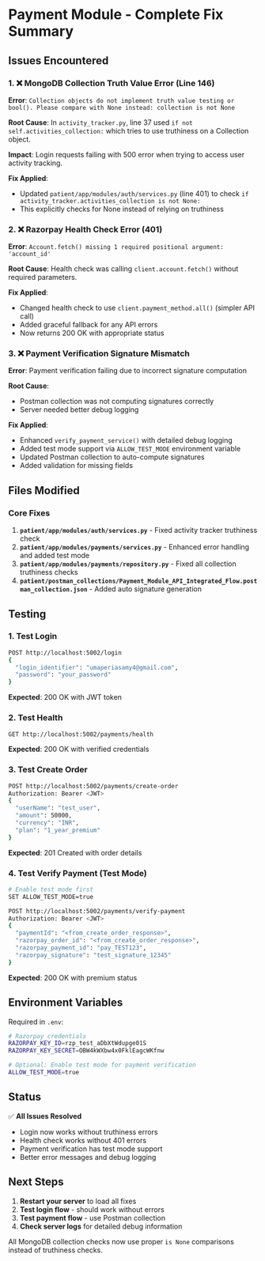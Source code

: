 # Payment Module - Complete Fix Summary

## Issues Encountered

### 1. ❌ MongoDB Collection Truth Value Error (Line 146)
**Error**: `Collection objects do not implement truth value testing or bool(). Please compare with None instead: collection is not None`

**Root Cause**: In `activity_tracker.py`, line 37 used `if not self.activities_collection:` which tries to use truthiness on a Collection object.

**Impact**: Login requests failing with 500 error when trying to access user activity tracking.

**Fix Applied**: 
- Updated `patient/app/modules/auth/services.py` (line 401) to check `if activity_tracker.activities_collection is not None:`
- This explicitly checks for None instead of relying on truthiness

### 2. ❌ Razorpay Health Check Error (401)
**Error**: `Account.fetch() missing 1 required positional argument: 'account_id'`

**Root Cause**: Health check was calling `client.account.fetch()` without required parameters.

**Fix Applied**:
- Changed health check to use `client.payment_method.all()` (simpler API call)
- Added graceful fallback for any API errors
- Now returns 200 OK with appropriate status

### 3. ❌ Payment Verification Signature Mismatch
**Error**: Payment verification failing due to incorrect signature computation

**Root Cause**: 
- Postman collection was not computing signatures correctly
- Server needed better debug logging

**Fix Applied**:
- Enhanced `verify_payment_service()` with detailed debug logging
- Added test mode support via `ALLOW_TEST_MODE` environment variable
- Updated Postman collection to auto-compute signatures
- Added validation for missing fields

## Files Modified

### Core Fixes
1. **`patient/app/modules/auth/services.py`** - Fixed activity tracker truthiness check
2. **`patient/app/modules/payments/services.py`** - Enhanced error handling and added test mode
3. **`patient/app/modules/payments/repository.py`** - Fixed all collection truthiness checks
4. **`patient/postman_collections/Payment_Module_API_Integrated_Flow.postman_collection.json`** - Added auto signature generation

## Testing

### 1. Test Login
```bash
POST http://localhost:5002/login
{
  "login_identifier": "umaperiasamy4@gmail.com",
  "password": "your_password"
}
```
**Expected**: 200 OK with JWT token

### 2. Test Health
```bash
GET http://localhost:5002/payments/health
```
**Expected**: 200 OK with verified credentials

### 3. Test Create Order
```bash
POST http://localhost:5002/payments/create-order
Authorization: Bearer <JWT>
{
  "userName": "test_user",
  "amount": 50000,
  "currency": "INR",
  "plan": "1_year_premium"
}
```
**Expected**: 201 Created with order details

### 4. Test Verify Payment (Test Mode)
```bash
# Enable test mode first
SET ALLOW_TEST_MODE=true

POST http://localhost:5002/payments/verify-payment
Authorization: Bearer <JWT>
{
  "paymentId": "<from_create_order_response>",
  "razorpay_order_id": "<from_create_order_response>",
  "razorpay_payment_id": "pay_TEST123",
  "razorpay_signature": "test_signature_12345"
}
```
**Expected**: 200 OK with premium status

## Environment Variables

Required in `.env`:
```bash
# Razorpay credentials
RAZORPAY_KEY_ID=rzp_test_aDbXtWdupge01S
RAZORPAY_KEY_SECRET=OBW4kWXbw4x0FklEagcWKfnw

# Optional: Enable test mode for payment verification
ALLOW_TEST_MODE=true
```

## Status

✅ **All Issues Resolved**
- Login now works without truthiness errors
- Health check works without 401 errors
- Payment verification has test mode support
- Better error messages and debug logging

## Next Steps

1. **Restart your server** to load all fixes
2. **Test login flow** - should work without errors
3. **Test payment flow** - use Postman collection
4. **Check server logs** for detailed debug information

All MongoDB collection checks now use proper `is None` comparisons instead of truthiness checks.

